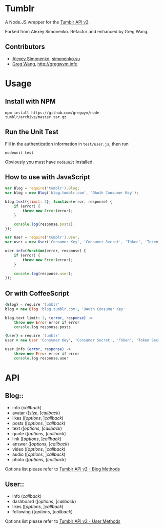 # Tumblr

A Node.JS wrapper for the [Tumblr API v2](http://www.tumblr.com/docs/en/api/v2).

Forked from Alexey Simonenko. Refactor and enhanced by Greg Wang.

## Contributors

* [Alexey Simonenko](mailto:alexey@simonenko.su), [simonenko.su](http://simonenko.su)
* [Greg Wang](https://github.com/gregwym), <http://gregwym.info>

# Usage

## Install with NPM

	npm install https://github.com/gregwym/node-tumblr/archive/master.tar.gz

## Run the Unit Test

Fill in the authentication information in `test/user.js`, then run

	nodeunit test

Obviously you must have `nodeunit` installed.


## How to use with JavaScript

```javascript
var Blog = require('tumblr').Blog;
var blog = new Blog('blog.tumblr.com', 'OAuth Consumer Key');

blog.text({limit: 2}, function(error, response) {
	if (error) {
		throw new Error(error);
	}

	console.log(response.posts);
});

var User = require('tumblr').User;
var user = new User('Consumer Key', 'Consumer Secret', 'Token', 'Token Secret');

user.info(function(error, response) {
	if (error) {
		throw new Error(error);
	}
	
	console.log(response.user);
});
```

## Or with CoffeeScript

```coffeescript
{Blog} = require 'tumblr'
blog = new Blog 'blog.tumblr.com', 'OAuth Consumer Key'

blog.text limit: 2, (error, response) ->
	throw new Error error if error
	console.log response.posts

{User} = require 'tumblr'
user = new User 'Consumer Key', 'Consumer Secret', 'Token', 'Token Secret'

user.info (error, response) ->
	throw new Error error if error
	console.log response.user
```

# API

## Blog::

* info (*callback*)
* avatar ([*size*, ]*callback*)
* likes ([*options*, ]*callback*)
* posts ([*options*, ]*callback*)
* text ([*options*, ]*callback*)
* quote ([*options*, ]*callback*)
* link ([*options*, ]*callback*)
* answer ([*options*, ]*callback*)
* video ([*options*, ]*callback*)
* audio ([*options*, ]*callback*)
* photo ([*options*, ]*callback*)

Options list please refer to [Tumblr API v2 - Blog Methods](http://www.tumblr.com/docs/en/api/v2#blog_methods)

## User::

* info (*callback*)
* dashboard ([*options*, ]*callback*)
* likes ([*options*, ]*callback*)
* following ([*options*, ]*callback*)

Options list please refer to [Tumblr API v2 - User Methods](http://www.tumblr.com/docs/en/api/v2#user-methods)
